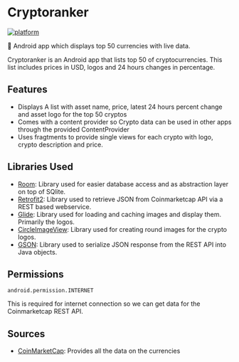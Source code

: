 # Cryptoranker
[![platform](https://img.shields.io/badge/platform-Android-brightgreen.svg)](https://www.android.com)

:iphone: Android app which displays top 50 currencies with live data.

Cryptoranker is an Android app that lists top 50 of cryptocurrencies. 
This list includes prices in USD, logos and 24 hours changes in percentage. 

## Features

* Displays A list with asset name, price, latest 24 hours percent change and asset logo for the top 50 cryptos
* Comes with a content provider so Crypto data can be used in other apps through the provided ContentProvider 
* Uses fragtments to provide single views for each crypto with logo, crypto description and price.

## Libraries Used

* <a href="https://developer.android.com/topic/libraries/architecture/room">Room</a>: Library used for easier database access and as abstraction layer on top of SQlite.
* <a href="https://github.com/square/retrofit">Retrofit2</a>: Library used to retrieve JSON from Coinmarketcap API via a REST based webservice. 
* <a href="https://github.com/bumptech/glide">Glide</a>: Library used for loading and caching images and display them. Primarily the logos.
* <a href="https://github.com/hdodenhof/CircleImageView">CircleImageView</a>: Library used for creating round images for the crypto logos.
* <a href="https://github.com/google/gson">GSON</a>: Library used to serialize JSON response from the REST API into Java objects.

## Permissions
 
`android.permission.INTERNET`

This is required for internet connection so we can get data for the Coinmarketcap REST API.

## Sources

* <a href="https://coinmarketcap.com/">CoinMarketCap</a>: Provides all the data on the currencies

